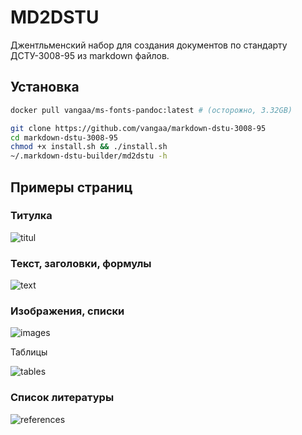 # MD2DSTU
Джентльменский набор для создания документов по стандарту ДСТУ-3008-95 из markdown файлов.

## Установка

```bash
docker pull vangaa/ms-fonts-pandoc:latest # (осторожно, 3.32GB)

git clone https://github.com/vangaa/markdown-dstu-3008-95
cd markdown-dstu-3008-95
chmod +x install.sh && ./install.sh
~/.markdown-dstu-builder/md2dstu -h
```

## Примеры страниц

### Титулка

![titul](https://github.com/vangaa/markdown-dstu-3008-95/blob/master/images/title.png)

### Текст, заголовки, формулы

![text](https://github.com/vangaa/markdown-dstu-3008-95/blob/master/images/part.png)

### Изображения, списки

![images](https://github.com/vangaa/markdown-dstu-3008-95/blob/master/images/images.png)

Таблицы

![tables](https://github.com/vangaa/markdown-dstu-3008-95/blob/master/images/tables.png)

### Список литературы

![references](https://github.com/vangaa/markdown-dstu-3008-95/blob/master/images/literature.png)
